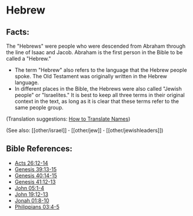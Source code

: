 # Hebrew #

## Facts: ##

The "Hebrews" were people who were descended from Abraham through the line of Isaac and Jacob. Abraham is the first person in the Bible to be called a "Hebrew."

* The term "Hebrew" also refers to the language that the Hebrew people spoke. The Old Testament was originally written in the Hebrew language.
* In different places in the Bible, the Hebrews were also called "Jewish people" or "Israelites." It is best to keep all three terms in their original context in the text, as long as it is clear that these terms refer to the same people group.

(Translation suggestions: [How to Translate Names](en/ta-vol1/translate/man/translate-names))

(See also: [[other/israel]] **·** [[other/jew]] **·** [[other/jewishleaders]])

## Bible References: ##

* [Acts 26:12-14](en/tn/act/help/26/12)
* [Genesis 39:13-15](en/tn/gen/help/39/13)
* [Genesis 40:14-15](en/tn/gen/help/40/14)
* [Genesis 41:12-13](en/tn/gen/help/41/12)
* [John 05:1-4](en/tn/jhn/help/05/01)
* [John 19:12-13](en/tn/jhn/help/19/12)
* [Jonah 01:8-10](en/tn/jon/help/01/08)
* [Philippians 03:4-5](en/tn/php/help/03/04)